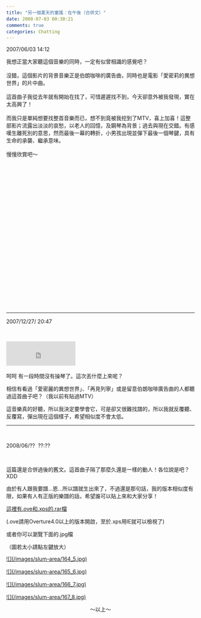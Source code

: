 ```yaml
---
title: "另一個夏天的童謠：在午後（合併文）"
date: 2008-07-03 00:30:21
comments: true
categories: Chatting
---
```

<p>2007/06/03 14:12</p><p>我想正當大家聽這個音樂的同時，一定有似曾相識的感覺吧？<br /><br />沒錯，這個影片的背景音樂正是伯朗咖啡的廣告曲，同時也是電影「愛密莉的異想世界」的片中曲。<br /><br />這首曲子我從去年就有開始在找了，可惜遲遲找不到，今天卻意外被我發現，實在太高興了！<br /><br />而我只是單純想要找整首音樂而已，想不到竟被我挖到了MTV，喜上加喜！這整部影片流露出淡淡的哀愁，以老人的回憶，及鋼琴為背景；過去與現在交錯。有感嘆生離死別的意思，然而最後一幕的轉折，小男孩出現並彈下最後一個琴鍵，具有生命的承襲、繼承意味。<br /><br />慢慢欣賞吧～<br /></p><div class="blogbody"><div align="center"><object id="msplayer" style="LEFT: 151px; WIDTH: 500px; TOP: 408px; HEIGHT: 352px" codebase="http://www.microsoft.com/ntserver/netshow/download/en/nsmp2inf.cab#Version=5,1,51,415" type="application/x-oleobject" height="352" standby="Loading Microsoft Media Player components..." width="500" classid="CLSID:6BF52A52-394A-11d3-B153-00C04F79FAA6" name="msplayer"><param value="1" name="AllowChangeDisplaySize" /><param value="1" name="AutoStart" /><param value="0" name="AutoSize" /><param value="1" name="AnimationAtStart" /><param value="1" name="ClickToPlay" /><param value="0" name="EnableContextMenu" /><param value="1" name="EnablePositionControls" /><param value="1" name="EnableFullScreenControls" /><param value="http://5.mms.blog.xuite.net/5/6/0/c/12067215/blog_13366/dv/4873072/4873072.wmv" name="URL" /><param value="1" name="ShowControls" /><param value="1" name="ShowAudioControls" /><param value="0" name="ShowDisplay" /><param value="0" name="ShowGotoBar" /><param value="1" name="ShowPositionControls" /><param value="1" name="ShowStatusBar" /><param value="1" name="ShowTracker" /></object></div><div align="center"></div></div><p>&nbsp;</p><hr />2007/12/27/ 20:47<p>&nbsp;</p><p><iframe marginwidth="0" marginheight="0" src="http://vlog.xuite.net/vlog/guest/external.php?media_id=cG5FTGdWLTc5NzI3MC5mbHY=&pt=2&ar=0&as=0" frameborder="0" width="185" scrolling="no" height="65"></iframe></p><p>呵呵 有一段時間沒有操琴了。這次丟什麼上來呢？</p><p>相信有看過「愛密麗的異想世界」、「再見列寧」或是留意伯朗咖啡廣告曲的人都聽過這首曲子吧？（我以前有貼過MTV）</p><p>這音樂真的好聽，所以我決定要學會它，可是卻又很難找譜的，所以我就反覆聽、反覆寫，彈出現在這個樣子，希望相似度不會太低。</p><hr /><p>&nbsp;</p><p>2008/06/??  ??:??</p><p>&nbsp;</p><p>這篇還是合併過後的舊文。這首曲子隔了那麼久還是一樣的動人！各位說是吧？XDD</p><p>由於有人跟我要譜...恩...所以譜就生出來了，不過還是那句話，我的版本相似度有限，如果有人有正版的樂譜的話，希望誰可以貼上來和大家分享！</p><p><a href="http://tonytonyjan.myhosting247.com/anotherSummer.rar">這裡有.ove和.xps的.rar檔</a></p><p>(.ove請用Overture4.0以上的版本開啟，至於.xps用IE就可以檢視了)</p><p>或者你可以瀏覽下面的.jpg檔</p><p>（圖若太小請點左鍵放大）</p><p><a href="http://9.blog.xuite.net/9/a/8/f/10971305/blog_112520/txt/17858021/5.jpg">![](/images/slum-area/164_5.jpg)</a><br /><br /><a href="http://9.blog.xuite.net/9/a/8/f/10971305/blog_112520/txt/17858021/6.jpg">![](/images/slum-area/165_6.jpg)</a><br /><br /><a href="http://9.blog.xuite.net/9/a/8/f/10971305/blog_112520/txt/17858021/7.jpg">![](/images/slum-area/166_7.jpg)</a><br /><br /><a href="http://9.blog.xuite.net/9/a/8/f/10971305/blog_112520/txt/17858021/8.jpg">![](/images/slum-area/167_8.jpg)</a></p><p align="center">～以上～<br /><br /></p>
